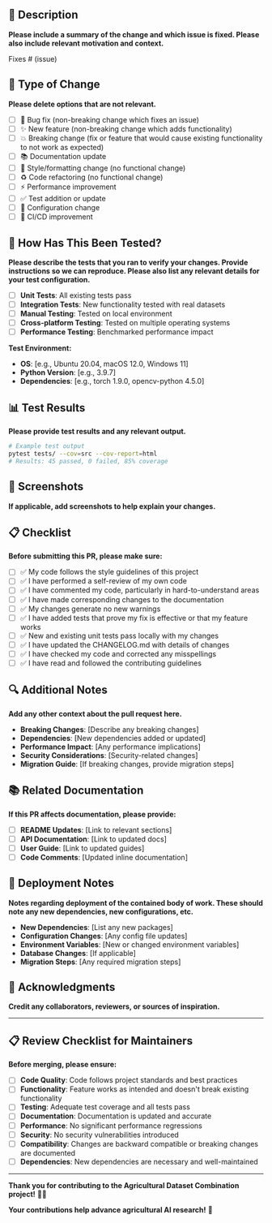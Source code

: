 ## 📝 Description

**Please include a summary of the change and which issue is fixed. Please also include relevant motivation and context.**

Fixes # (issue)

## 🔄 Type of Change

**Please delete options that are not relevant.**

- [ ] 🐛 Bug fix (non-breaking change which fixes an issue)
- [ ] ✨ New feature (non-breaking change which adds functionality)
- [ ] 💥 Breaking change (fix or feature that would cause existing functionality to not work as expected)
- [ ] 📚 Documentation update
- [ ] 🎨 Style/formatting change (no functional change)
- [ ] ♻️ Code refactoring (no functional change)
- [ ] ⚡ Performance improvement
- [ ] ✅ Test addition or update
- [ ] 🔧 Configuration change
- [ ] 🚀 CI/CD improvement

## 🧪 How Has This Been Tested?

**Please describe the tests that you ran to verify your changes. Provide instructions so we can reproduce. Please also list any relevant details for your test configuration.**

- [ ] **Unit Tests**: All existing tests pass
- [ ] **Integration Tests**: New functionality tested with real datasets
- [ ] **Manual Testing**: Tested on local environment
- [ ] **Cross-platform Testing**: Tested on multiple operating systems
- [ ] **Performance Testing**: Benchmarked performance impact

**Test Environment:**
- **OS**: [e.g., Ubuntu 20.04, macOS 12.0, Windows 11]
- **Python Version**: [e.g., 3.9.7]
- **Dependencies**: [e.g., torch 1.9.0, opencv-python 4.5.0]

## 📊 Test Results

**Please provide test results and any relevant output.**

```bash
# Example test output
pytest tests/ --cov=src --cov-report=html
# Results: 45 passed, 0 failed, 85% coverage
```

## 📸 Screenshots

**If applicable, add screenshots to help explain your changes.**

## 📋 Checklist

**Before submitting this PR, please make sure:**

- [ ] ✅ My code follows the style guidelines of this project
- [ ] ✅ I have performed a self-review of my own code
- [ ] ✅ I have commented my code, particularly in hard-to-understand areas
- [ ] ✅ I have made corresponding changes to the documentation
- [ ] ✅ My changes generate no new warnings
- [ ] ✅ I have added tests that prove my fix is effective or that my feature works
- [ ] ✅ New and existing unit tests pass locally with my changes
- [ ] ✅ I have updated the CHANGELOG.md with details of changes
- [ ] ✅ I have checked my code and corrected any misspellings
- [ ] ✅ I have read and followed the contributing guidelines

## 🔍 Additional Notes

**Add any other context about the pull request here.**

- **Breaking Changes**: [Describe any breaking changes]
- **Dependencies**: [New dependencies added or updated]
- **Performance Impact**: [Any performance implications]
- **Security Considerations**: [Security-related changes]
- **Migration Guide**: [If breaking changes, provide migration steps]

## 📚 Related Documentation

**If this PR affects documentation, please provide:**

- [ ] **README Updates**: [Link to relevant sections]
- [ ] **API Documentation**: [Link to updated docs]
- [ ] **User Guide**: [Link to updated guides]
- [ ] **Code Comments**: [Updated inline documentation]

## 🚀 Deployment Notes

**Notes regarding deployment of the contained body of work. These should note any new dependencies, new configurations, etc.**

- **New Dependencies**: [List any new packages]
- **Configuration Changes**: [Any config file updates]
- **Environment Variables**: [New or changed environment variables]
- **Database Changes**: [If applicable]
- **Migration Steps**: [Any required migration steps]

## 🙏 Acknowledgments

**Credit any collaborators, reviewers, or sources of inspiration.**

---

## 📋 Review Checklist for Maintainers

**Before merging, please ensure:**

- [ ] **Code Quality**: Code follows project standards and best practices
- [ ] **Functionality**: Feature works as intended and doesn't break existing functionality
- [ ] **Testing**: Adequate test coverage and all tests pass
- [ ] **Documentation**: Documentation is updated and accurate
- [ ] **Performance**: No significant performance regressions
- [ ] **Security**: No security vulnerabilities introduced
- [ ] **Compatibility**: Changes are backward compatible or breaking changes are documented
- [ ] **Dependencies**: New dependencies are necessary and well-maintained

---

**Thank you for contributing to the Agricultural Dataset Combination project!** 🌾🤖

**Your contributions help advance agricultural AI research!** 🚀
